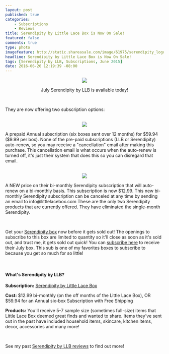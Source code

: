 ```yaml
---
layout: post
published: true
categories: 
    - Subscriptions
    - Reviews
title: Serendipity by Little Lace Box is Now On Sale!
featured: false
comments: true
type: photo
imagefeature: http://static.shareasale.com/image/61975/serendipity_logo.jpg
headline: Serendipity by Little Lace Box is Now On Sale!
tags: [Serendipity by LLB, Subscriptions, June 2015]
date: 2016-06-26 12:19:39 -08:00
---
```


<center><a target="_blank" href="http://shareasale.com/r.cfm?b=877983&amp;u=1115177&amp;m=61975&amp;urllink=&amp;afftrack="><img src="http://static.shareasale.com/image/61975/SerendipityMaysmaller.jpg" border="0" /></a></center>

<p><center>July Serendipity by LLB is available today!</center></p>

<br>

<p>They are now offering two subscription options:</p>

<br>

<center><a target="_blank" href="http://shareasale.com/r.cfm?b=828416&amp;u=1115177&amp;m=61975&amp;urllink=&amp;afftrack="><img src="http://static.shareasale.com/image/61975/serendipity_logo-annualwording.jpg" border="0" /></a></center>
<p>A prepaid Annual subscription (six boxes sent over 12 months) for $59.94 ($9.99 per box). None of the pre-paid subscriptions (LLB or Serendipity) auto-renew, so you may receive a "cancellation" email after making this purchase. This cancellation email is what occurs when the auto-renew is turned off, it's just their system that does this so you can disregard that email.</p>

<br>

<center><a target="_blank" href="http://shareasale.com/r.cfm?b=877986&amp;u=1115177&amp;m=61975&amp;urllink=&amp;afftrack="><img src="http://static.shareasale.com/image/61975/serendipity_logo.jpg" border="0" /></a></center>
<p>A NEW price on their bi-monthly Serendipity subscription that will auto-renew on a bi-monthly basis. This subscription is now $12.99. This new bi-monthly Serendipity subscription can be canceled at any time by sending an email to info@littlelacebox.com These are the only two Serendipity products that are currently offered. They have eliminated the single-month Serendipity.</p>

<br>

<p>Get your <a href="http://www.shareasale.com/r.cfm?b=782083&u=1115177&m=61975&urllink=&afftrack=">Serendipity box</a> now before it gets sold out! The openings to subscribe to this box are limited to quantity so it'll close as soon as it's sold out, and trust me, it gets sold out quick! You can <a href="http://www.shareasale.com/r.cfm?b=782083&u=1115177&m=61975&urllink=&afftrack=">subscribe here</a> to receive their July box. This sub is one of my favorites boxes to subscribe to because you get so much for so little!</p>

<br>

<H4>What's Serendipity by LLB?</H4>

<p><b>Subscription:</b> <a href="http://littlelacebox.com?rfsn=93842.4b16b">Serendipity by Little Lace Box</a></p>
<p><b>Cost:</b> $12.99 bi-monthly (on the off months of the Little Lace Box), OR $59.94 for an Annual six-box Subscription with Free Shipping</p>
<p><b>Products:</b> You'll receive 5-7 sample size (sometimes full-size) items that Little Lace Box deemed great finds and wanted to share. Items they've sent out in the past have included household items, skincare, kitchen items, decor, accessories and many more!</p>
<br>

<p>See my past <a href="http://whatsupmailbox.com/tags/index.html#Serendipity%20by%20LLB" target="_blank">Serendipity by LLB reviews</a> to find out more!</p>

